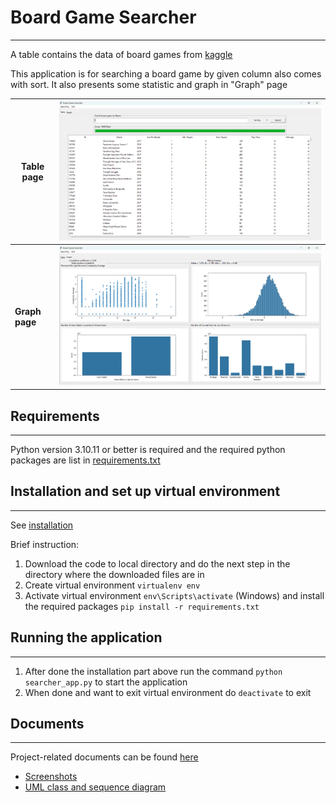 # Board Game Searcher

---

A table contains the data of board games from [kaggle](https://www.kaggle.com/datasets/andrewmvd/board-games)

This application is for searching a board game by given column also comes with sort. It also presents some statistic and graph in "Graph" page

| **Table page** | ![Table](screenshots/Table.png)      |
|----------------|--------------------------------------|
| **Graph page** | ![Graph](screenshots/data/Graph.png) |

## Requirements

---
Python version 3.10.11 or better is required and the required python packages are list in [requirements.txt](https://github.com/0CreepySmile0/BoardGame_Searcher/blob/main/requirements.txt)

## Installation and set up virtual environment

---
See [installation](https://github.com/0CreepySmile0/BoardGame_Searcher/wiki/Installation)

Brief instruction:
1. Download the code to local directory and do the next step in the directory where the downloaded files are in
2. Create virtual environment `virtualenv env`
3. Activate virtual environment `env\Scripts\activate` (Windows) and install the required packages `pip install -r requirements.txt`

## Running the application

---
1. After done the installation part above run the command `python searcher_app.py` to start the application
2. When done and want to exit virtual environment do `deactivate` to exit

## Documents

---
Project-related documents can be found [here](https://github.com/0CreepySmile0/BoardGame_Searcher/wiki)

- [Screenshots](https://github.com/0CreepySmile0/BoardGame_Searcher/wiki/Screenshots)
- [UML class and sequence diagram](https://github.com/0CreepySmile0/BoardGame_Searcher/wiki/UML)
